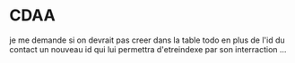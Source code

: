 # CDAA 

je me demande si on devrait pas creer dans la table todo en plus de l'id du contact un nouveau id qui lui permettra d'etreindexe par son interraction ...
